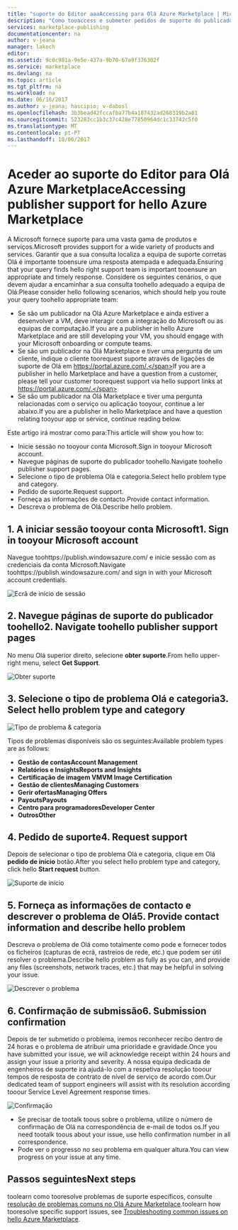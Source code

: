 ```yaml
---
title: "suporte do Editor aaaAccessing para Olá Azure Marketplace | Microsoft Docs"
description: "Como tooaccess e submeter pedidos de suporte do publicador para Olá Azure Marketplace"
services: marketplace-publishing
documentationcenter: na
author: v-jeana
manager: lakoch
editor: 
ms.assetid: 9c0c981a-9e5e-437a-9b70-67a9f376302f
ms.service: marketplace
ms.devlang: na
ms.topic: article
ms.tgt_pltfrm: na
ms.workload: na
ms.date: 06/16/2017
ms.author: v-jeana; hascipio; v-dabosl
ms.openlocfilehash: 3b3bead42fccafba77b4a187432ad268319b2a81
ms.sourcegitcommit: 523283cc1b3c37c428e77850964dc1c33742c5f0
ms.translationtype: MT
ms.contentlocale: pt-PT
ms.lasthandoff: 10/06/2017
---
```

# <a name="accessing-publisher-support-for-hello-azure-marketplace"></a><span data-ttu-id="65cbb-103">Aceder ao suporte do Editor para Olá Azure Marketplace</span><span class="sxs-lookup"><span data-stu-id="65cbb-103">Accessing publisher support for hello Azure Marketplace</span></span>
<span data-ttu-id="65cbb-104">A Microsoft fornece suporte para uma vasta gama de produtos e serviços.</span><span class="sxs-lookup"><span data-stu-id="65cbb-104">Microsoft provides support for a wide variety of products and services.</span></span> <span data-ttu-id="65cbb-105">Garantir que a sua consulta localiza a equipa de suporte corretas Olá é importante tooensure uma resposta atempada e adequada.</span><span class="sxs-lookup"><span data-stu-id="65cbb-105">Ensuring that your query finds hello right support team is important tooensure an appropriate and timely response.</span></span> <span data-ttu-id="65cbb-106">Considere os seguintes cenários, o que devem ajudar a encaminhar a sua consulta toohello adequado a equipa de Olá:</span><span class="sxs-lookup"><span data-stu-id="65cbb-106">Please consider hello following scenarios, which should help you route your query toohello appropriate team:</span></span>

* <span data-ttu-id="65cbb-107">Se são um publicador na Olá Azure Marketplace e ainda estiver a desenvolver a VM, deve interagir com a integração do Microsoft ou as equipas de computação.</span><span class="sxs-lookup"><span data-stu-id="65cbb-107">If you are a publisher in hello Azure Marketplace and are still developing your VM, you should engage with your Microsoft onboarding or compute teams.</span></span>
* <span data-ttu-id="65cbb-108">Se são um publicador na Olá Marketplace e tiver uma pergunta de um cliente, indique o cliente toorequest suporte através de ligações de suporte de Olá em https://portal.azure.com/.</span><span class="sxs-lookup"><span data-stu-id="65cbb-108">If you are a publisher in hello Marketplace and have a question from a customer, please tell your customer toorequest support via hello support links at https://portal.azure.com/.</span></span>
* <span data-ttu-id="65cbb-109">Se são um publicador na Olá Marketplace e tiver uma pergunta relacionadas com o serviço ou aplicação tooyour, continue a ler abaixo.</span><span class="sxs-lookup"><span data-stu-id="65cbb-109">If you are a publisher in hello Marketplace and have a question relating tooyour app or service, continue reading below.</span></span>

<span data-ttu-id="65cbb-110">Este artigo irá mostrar como para:</span><span class="sxs-lookup"><span data-stu-id="65cbb-110">This article will show you how to:</span></span>

* <span data-ttu-id="65cbb-111">Inicie sessão no tooyour conta Microsoft.</span><span class="sxs-lookup"><span data-stu-id="65cbb-111">Sign in tooyour Microsoft account.</span></span>
* <span data-ttu-id="65cbb-112">Navegue páginas de suporte do publicador toohello.</span><span class="sxs-lookup"><span data-stu-id="65cbb-112">Navigate toohello publisher support pages.</span></span>
* <span data-ttu-id="65cbb-113">Selecione o tipo de problema Olá e categoria.</span><span class="sxs-lookup"><span data-stu-id="65cbb-113">Select hello problem type and category.</span></span>
* <span data-ttu-id="65cbb-114">Pedido de suporte.</span><span class="sxs-lookup"><span data-stu-id="65cbb-114">Request support.</span></span>
* <span data-ttu-id="65cbb-115">Forneça as informações de contacto.</span><span class="sxs-lookup"><span data-stu-id="65cbb-115">Provide contact information.</span></span>
* <span data-ttu-id="65cbb-116">Descreva o problema de Olá.</span><span class="sxs-lookup"><span data-stu-id="65cbb-116">Describe hello problem.</span></span>

## <a name="1-sign-in-tooyour-microsoft-account"></a><span data-ttu-id="65cbb-117">1. A iniciar sessão tooyour conta Microsoft</span><span class="sxs-lookup"><span data-stu-id="65cbb-117">1. Sign in tooyour Microsoft account</span></span>
<span data-ttu-id="65cbb-118">Navegue toohttps://publish.windowsazure.com/ e inicie sessão com as credenciais da conta Microsoft.</span><span class="sxs-lookup"><span data-stu-id="65cbb-118">Navigate toohttps://publish.windowsazure.com/ and sign in with your Microsoft account credentials.</span></span>

  ![Ecrã de início de sessão][1]

## <a name="2-navigate-toohello-publisher-support-pages"></a><span data-ttu-id="65cbb-120">2. Navegue páginas de suporte do publicador toohello</span><span class="sxs-lookup"><span data-stu-id="65cbb-120">2. Navigate toohello publisher support pages</span></span>
<span data-ttu-id="65cbb-121">No menu Olá superior direito, selecione **obter suporte**.</span><span class="sxs-lookup"><span data-stu-id="65cbb-121">From hello upper-right menu, select **Get Support**.</span></span>

  ![Obter suporte][2]

## <a name="3-select-hello-problem-type-and-category"></a><span data-ttu-id="65cbb-123">3. Selecione o tipo de problema Olá e categoria</span><span class="sxs-lookup"><span data-stu-id="65cbb-123">3. Select hello problem type and category</span></span>
![Tipo de problema & categoria][3]

<span data-ttu-id="65cbb-125">Tipos de problemas disponíveis são os seguintes:</span><span class="sxs-lookup"><span data-stu-id="65cbb-125">Available problem types are as follows:</span></span>

* <span data-ttu-id="65cbb-126">**Gestão de contas**</span><span class="sxs-lookup"><span data-stu-id="65cbb-126">**Account Management**</span></span>
* <span data-ttu-id="65cbb-127">**Relatórios e Insights**</span><span class="sxs-lookup"><span data-stu-id="65cbb-127">**Reports and Insights**</span></span>
* <span data-ttu-id="65cbb-128">**Certificação de imagem VM**</span><span class="sxs-lookup"><span data-stu-id="65cbb-128">**VM Image Certification**</span></span>
* <span data-ttu-id="65cbb-129">**Gestão de clientes**</span><span class="sxs-lookup"><span data-stu-id="65cbb-129">**Managing Customers**</span></span>
* <span data-ttu-id="65cbb-130">**Gerir ofertas**</span><span class="sxs-lookup"><span data-stu-id="65cbb-130">**Managing Offers**</span></span>
* <span data-ttu-id="65cbb-131">**Payouts**</span><span class="sxs-lookup"><span data-stu-id="65cbb-131">**Payouts**</span></span>
* <span data-ttu-id="65cbb-132">**Centro para programadores**</span><span class="sxs-lookup"><span data-stu-id="65cbb-132">**Developer Center**</span></span>
* <span data-ttu-id="65cbb-133">**Outros**</span><span class="sxs-lookup"><span data-stu-id="65cbb-133">**Other**</span></span>

## <a name="4-request-support"></a><span data-ttu-id="65cbb-134">4. Pedido de suporte</span><span class="sxs-lookup"><span data-stu-id="65cbb-134">4. Request support</span></span>
<span data-ttu-id="65cbb-135">Depois de selecionar o tipo de problema Olá e categoria, clique em Olá **pedido de início** botão.</span><span class="sxs-lookup"><span data-stu-id="65cbb-135">After you select hello problem type and category, click hello **Start request** button.</span></span>

![Suporte de início][4]

## <a name="5-provide-contact-information-and-describe-hello-problem"></a><span data-ttu-id="65cbb-137">5. Forneça as informações de contacto e descrever o problema de Olá</span><span class="sxs-lookup"><span data-stu-id="65cbb-137">5. Provide contact information and describe hello problem</span></span>
<span data-ttu-id="65cbb-138">Descreva o problema de Olá como totalmente como pode e fornecer todos os ficheiros (capturas de ecrã, rastreios de rede, etc.) que podem ser útil resolver o problema.</span><span class="sxs-lookup"><span data-stu-id="65cbb-138">Describe hello problem as fully as you can, and provide any files (screenshots, network traces, etc.) that may be helpful in solving your issue.</span></span>

![Descrever o problema][5]

## <a name="6-submission-confirmation"></a><span data-ttu-id="65cbb-140">6. Confirmação de submissão</span><span class="sxs-lookup"><span data-stu-id="65cbb-140">6. Submission confirmation</span></span>
<span data-ttu-id="65cbb-141">Depois de ter submetido o problema, iremos reconhecer recibo dentro de 24 horas e o problema de atribuir uma prioridade e gravidade.</span><span class="sxs-lookup"><span data-stu-id="65cbb-141">Once you have submitted your issue, we will acknowledge receipt within 24 hours and assign your issue a priority and severity.</span></span> <span data-ttu-id="65cbb-142">A nossa equipa dedicada de engenheiros de suporte irá ajudá-lo com a respetiva resolução tooour tempos de resposta de contrato de nível de serviço de acordo com.</span><span class="sxs-lookup"><span data-stu-id="65cbb-142">Our dedicated team of support engineers will assist with its resolution according tooour Service Level Agreement response times.</span></span>

![Confirmação][6]

* <span data-ttu-id="65cbb-144">Se precisar de tootalk toous sobre o problema, utilize o número de confirmação de Olá na correspondência de e-mail de todos os.</span><span class="sxs-lookup"><span data-stu-id="65cbb-144">If you need tootalk toous about your issue, use hello confirmation number in all correspondence.</span></span>
* <span data-ttu-id="65cbb-145">Pode ver o progresso no seu problema em qualquer altura.</span><span class="sxs-lookup"><span data-stu-id="65cbb-145">You can view progress on your issue at any time.</span></span>

## <a name="next-steps"></a><span data-ttu-id="65cbb-146">Passos seguintes</span><span class="sxs-lookup"><span data-stu-id="65cbb-146">Next steps</span></span>
<span data-ttu-id="65cbb-147">toolearn como tooresolve problemas de suporte específicos, consulte [resolução de problemas comuns no Olá Azure Marketplace](marketplace-publishing-support-common-issues.md).</span><span class="sxs-lookup"><span data-stu-id="65cbb-147">toolearn how tooresolve specific support issues, see [Troubleshooting common issues on hello Azure Marketplace](marketplace-publishing-support-common-issues.md).</span></span>

[1]: ./media/marketplace-publishing-get-publisher-support/step1.png
[2]: ./media/marketplace-publishing-get-publisher-support/step2.png
[3]: ./media/marketplace-publishing-get-publisher-support/step3.png
[4]: ./media/marketplace-publishing-get-publisher-support/step4.png
[5]: ./media/marketplace-publishing-get-publisher-support/step5.png
[6]: ./media/marketplace-publishing-get-publisher-support/step6.png
